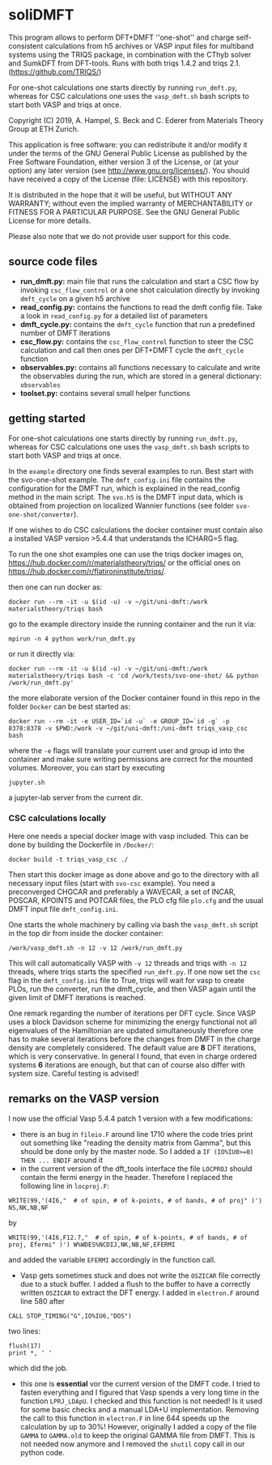 # soliDMFT
This program allows to perform DFT+DMFT ''one-shot'' and charge self-consistent
calculations from h5 archives or VASP input files for multiband systems using
the TRIQS package, in combination with the CThyb solver and SumkDFT from
DFT-tools. Runs with both triqs 1.4.2 and triqs 2.1. (https://github.com/TRIQS/)

For one-shot calculations one starts directly by running `run_dmft.py`, whereas
for CSC calculations one uses the `vasp_dmft.sh` bash scripts to start both VASP
and triqs at once.

Copyright (C) 2019, A. Hampel, S. Beck and C. Ederer from Materials Theory Group
at ETH Zurich.

This application is free software: you can redistribute it and/or modify it
under the terms of the GNU General Public License as published by the Free
Software Foundation, either version 3 of the License, or (at your option) any
later version (see <http://www.gnu.org/licenses/>). You should have received a
copy of the License (file: LICENSE) with this repository.

It is distributed in the hope that it will be useful, but WITHOUT ANY WARRANTY;
without even the implied warranty of MERCHANTABILITY or FITNESS FOR A
PARTICULAR PURPOSE. See the GNU General Public License for more details.

Please also note that we do not provide user support for this code. 

## source code files

- __run_dmft.py:__ main file that runs the calculation and start a CSC flow by
  invoking  `csc_flow_control` or a one shot calculation directly by invoking
  `dmft_cycle` on a given h5 archive
- __read_config.py:__ contains the functions to read the dmft config file. Take a
  look in `read_config.py` for a detailed list of parameters
- __dmft_cycle.py:__ contains the `dmft_cycle` function that run a predefined
  number of DMFT iterations
- __csc_flow.py:__ contains the `csc_flow_control` function to steer the CSC
  calculation and call then ones per DFT+DMFT cycle the `dmft_cycle` function
- __observables.py:__ contains all functions necessary to calculate and write the
  observables during the run, which are stored in a general dictionary: `observables`
- __toolset.py:__ contains several small helper functions


## getting started

For one-shot calculations one starts directly by running `run_dmft.py`, whereas
for CSC calculations one uses the `vasp_dmft.sh` bash scripts to start both VASP
and triqs at once.

In the `example` directory one finds several
examples to run. Best start with the svo-one-shot example. The
`dmft_config.ini` file contains the configuration for the DMFT run, which is
explained in the read_config method in the main script. The `svo.h5` is the DMFT
input data, which is obtained from projection on localized Wannier functions
(see folder `svo-one-shot/converter`).

If one wishes to do CSC calculations the
docker container must contain also a installed VASP version >5.4.4 that
understands the ICHARG=5 flag.

To run the one shot examples one can use the triqs docker images on,
https://hub.docker.com/r/materialstheory/triqs/ or the official ones on
https://hub.docker.com/r/flatironinstitute/triqs/.

then one can run docker as:  
```
docker run --rm -it -u $(id -u) -v ~/git/uni-dmft:/work materialstheory/triqs bash
```
go to the example directory inside the running container and the run it via:  
```
mpirun -n 4 python work/run_dmft.py
```
or run it directly via:  
```
docker run --rm -it -u $(id -u) -v ~/git/uni-dmft:/work materialstheory/triqs bash -c 'cd /work/tests/svo-one-shot/ && python /work/run_dmft.py'
```
the more elaborate version of the Docker container found in this repo in the
folder `Docker` can be best started as:
```
docker run --rm -it -e USER_ID=`id -u` -e GROUP_ID=`id -g` -p 8378:8378 -v $PWD:/work -v ~/git/uni-dmft:/uni-dmft triqs_vasp_csc bash
```
where the `-e` flags will translate your current user and group id into the
container and make sure writing permissions are correct for the mounted volumes.
Moreover, you can start by executing
```
jupyter.sh
```
a jupyter-lab server from the current dir.

### CSC calculations locally

Here one needs a special docker image with vasp included. This can be done by
building the Dockerfile in `/Docker/`:
```
docker build -t triqs_vasp_csc ./
```
Then start this docker image as done above and go to the directory with all
necessary input files (start with `svo-csc` example). You need a preconverged
CHGCAR and preferably a WAVECAR, a set of INCAR, POSCAR, KPOINTS and POTCAR
files, the PLO cfg file `plo.cfg` and the usual DMFT input file
`dmft_config.ini`.

One starts the whole machinery by calling via bash the `vasp_dmft.sh` script in
the top dir from inside the docker container:
```
/work/vasp_dmft.sh -n 12 -v 12 /work/run_dmft.py
```
This will call automatically VASP with `-v 12` threads and triqs with `-n 12`
threads, where triqs starts the specified `run_dmft.py`. If one now set the `csc`
flag in the `dmft_config.ini` file to True, triqs will wait for vasp to create
PLOs, run the converter, run the dmft_cycle, and then VASP again until the given
limit of DMFT iterations is reached.

One remark regarding the number of iterations per DFT cycle. Since VASP uses a
block Davidson scheme for minimizing the energy functional not all eigenvalues
of the Hamiltonian are updated simultaneously therefore one has to make several
iterations before the changes from DMFT in the charge density are completely
considered. The default value are __8__ DFT iterations, which is very
conservative. In general I found, that even in charge ordered systems __6__
iterations are enough, but that can of course also differ with system size.
Careful testing is advised!

## remarks on the VASP version

I now use the official Vasp 5.4.4 patch 1 version with a few modifications:

- there is an bug in `fileio.F` around line 1710 where the code tries print out
  something like "reading the density matrix from Gamma", but this should be
  done only by the master node. So I added a `IF (IO%IU0>=0) THEN ... ENDIF`
  around it
- in the current version of the dft_tools interface the file `LOCPROJ` should
  contain the fermi energy in the header. Therefore I replaced the following
  line in `locproj.F`:
```
WRITE(99,'(4I6,"  # of spin, # of k-points, # of bands, # of proj" )') NS,NK,NB,NF
```
by
```
WRITE(99,'(4I6,F12.7,"  # of spin, # of k-points, # of bands, # of proj, Efermi" )') W%WDES%NCDIJ,NK,NB,NF,EFERMI
```
and added the variable `EFERMI` accordingly in the function call.
- Vasp gets sometimes stuck and does not write the `OSZICAR` file correctly due
  to a stuck buffer. I added a flush to the buffer to have a correctly written
  `OSZICAR` to extract the DFT energy. I added in `electron.F` around line 580
  after
```
CALL STOP_TIMING("G",IO%IU6,"DOS")
```
two lines:
```
flush(17)
print *, ' '
```
which did the job.
- this one is __essential__ vor the current version of the DMFT code. I tried to
  fasten everything and I figured that Vasp spends a very long time in the
  function `LPRJ_LDApU`. I checked and this function is not needed! Is it used
  for some basic checks and a manual LDA+U implementation. Removing the call to
  this function in `electron.F` in line 644 speeds up the calculation by up to
  30%! However, originally I added a copy of the file `GAMMA` to `GAMMA.old` to
  keep the original GAMMA file from DMFT. This is not needed now anymore and I
  removed the `shutil` copy call in our python code.
